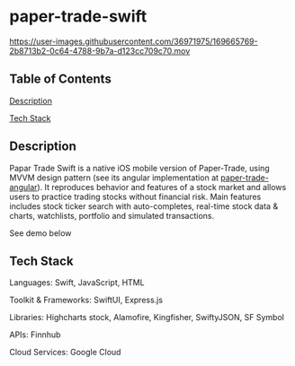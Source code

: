 # paper-trade-swift
https://user-images.githubusercontent.com/36971975/169665769-2b8713b2-0c64-4788-9b7a-d123cc709c70.mov

## Table of Contents  
[Description](#description)  

[Tech Stack](#tech-stack) 

## Description
<a name="description"/>

Papar Trade Swift is a native iOS mobile version of Paper-Trade, using MVVM design pattern (see its angular implementation at [paper-trade-angular](https://github.com/kaiwangx/paper-trade-angular)). It reproduces behavior and features of a stock market and allows users to practice trading stocks without financial risk. Main features includes stock ticker search with auto-completes, real-time stock data & charts, watchlists, portfolio and simulated transactions.

See demo below

## Tech Stack
<a name="tech-stack"/>

Languages: Swift, JavaScript, HTML

Toolkit & Frameworks: SwiftUI, Express.js

Libraries: Highcharts stock, Alamofire, Kingfisher, SwiftyJSON, SF Symbol

APIs: Finnhub

Cloud Services: Google Cloud


